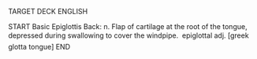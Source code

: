 TARGET DECK
ENGLISH

START
Basic
Epiglottis
Back: n. Flap of cartilage at the root of the tongue, depressed during swallowing to cover the windpipe.  epiglottal adj. [greek glotta tongue]
END
